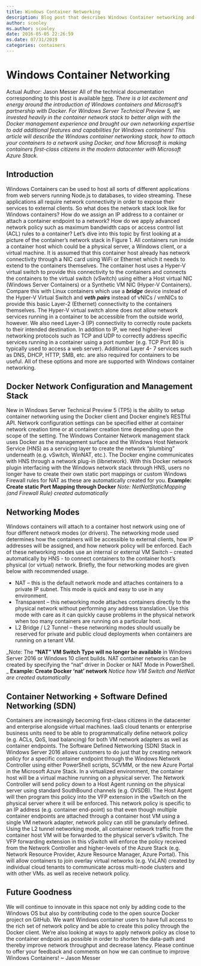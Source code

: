 ```yaml
---
title: Windows Container Networking
description: Blog post that describes Windows Container networking and its applications, utility, and networking modes.
author: scooley
ms.author: scooley
date: 2016-05-05 22:26:59
ms.date: 07/31/2019
categories: containers
---
```


# Windows Container Networking

Actual Author: Jason Messer All of the technical documentation corresponding to this post is available [here](https://msdn.microsoft.com/virtualization/windowscontainers/management/container_networking "Container Networking Documentation"). _There is a lot excitement and energy around the introduction of Windows containers and Microsoft’s partnership with Docker. For Windows Server Technical Preview 5, we invested heavily in the container network stack to better align with the Docker management experience and brought our own networking expertise to add additional features and capabilities for Windows containers! This article will describe the Windows container networking stack, how to attach your containers to a network using Docker, and how Microsoft is making containers first-class citizens in the modern datacenter with Microsoft Azure Stack._

## Introduction

Windows Containers can be used to host all sorts of different applications from web servers running Node.js to databases, to video streaming. These applications all require network connectivity in order to expose their services to external clients. So what does the network stack look like for Windows containers? How do we assign an IP address to a container or attach a container endpoint to a network? How do we apply advanced network policy such as maximum bandwidth caps or access control list (ACL) rules to a container? Let’s dive into this topic by first looking at a picture of the container’s network stack in Figure 1. <!--[caption id="attachment_8505" align="alignnone" width="919"][![architecture](https://msdnshared.blob.core.windows.net/media/2016/05/architecture.png)](https://msdnshared.blob.core.windows.net/media/2016/05/architecture.png) Figure 1 – Windows Container Network Stack[/caption]--> All containers run inside a container host which could be a physical server, a Windows client, or a virtual machine. It is assumed that this container host already has network connectivity through a NIC card using WiFi or Ethernet which it needs to extend to the containers themselves. The container host uses a Hyper-V virtual switch to provide this connectivity to the containers and connects the containers to the virtual switch (vSwitch) using either a Host virtual NIC (Windows Server Containers) or a Synthetic VM NIC (Hyper-V Containers). Compare this with Linux containers which use a **_bridge_** device instead of the Hyper-V Virtual Switch and **_veth pairs_** instead of vNICs / vmNICs to provide this basic Layer-2 (Ethernet) connectivity to the containers themselves. The Hyper-V virtual switch alone does not allow network services running in a container to be accessible from the outside world, however. We also need Layer-3 (IP) connectivity to correctly route packets to their intended destination. In addition to IP, we need higher-level networking protocols such as TCP and UDP to correctly address specific services running in a container using a port number (e.g. TCP Port 80 is typically used to access a web server). Additional Layer 4- 7 services such as DNS, DHCP, HTTP, SMB, etc. are also required for containers to be useful. All of these options and more are supported with Windows container networking. 

## Docker Network Configuration and Management Stack

New in Windows Server Technical Preview 5 (TP5) is the ability to setup container networking using the Docker client and Docker engine’s RESTful API. Network configuration settings can be specified either at container network creation time or at container creation time depending upon the scope of the setting. <!--Reference MSDN article ([ ](https://msdn.microsoft.com/virtualization/windowscontainers/management/container_networking)) for more information. -->The Windows Container Network management stack uses Docker as the management surface and the Windows Host Network Service (HNS) as a servicing layer to create the network “plumbing” underneath (e.g. vSwitch, WinNAT, etc.). The Docker engine communicates with HNS through a network plug-in (libnetwork). <!--Reference Figure 2 to see the updated management stack. [caption id="attachment_8515" align="alignnone" width="1014"][![Figure 2 – Management Stack](https://msdnshared.blob.core.windows.net/media/2016/05/managementStack.png)](https://msdnshared.blob.core.windows.net/media/2016/05/managementStack.png) Figure 2 – Management Stack[/caption] -->With this Docker network plugin interfacing with the Windows network stack through HNS, users no longer have to create their own static port mappings or custom Windows Firewall rules for NAT as these are automatically created for you. **Example: Create static Port Mapping through Docker** _Note: NetNatStaticMapping (and Firewall Rule) created automatically_ <!--[![screenshot](https://msdnshared.blob.core.windows.net/media/2016/05/screenshot1.png)](https://msdnshared.blob.core.windows.net/media/2016/05/screenshot1.png)-->

## Networking Modes

Windows containers will attach to a container host network using one of four different network modes (or drivers). The networking mode used determines how the containers will be accessible to external clients, how IP addresses will be assigned, and how network policy will be enforced. Each of these networking modes use an internal or external VM Switch – created automatically by HNS - to connect containers to the container host’s physical (or virtual) network. Briefly, the four networking modes are given below with recommended usage. <!--Please refer to the MSDN article ([here](https://msdn.microsoft.com/virtualization/windowscontainers/management/container_networking "Container Networking Documentation")) for more in-depth information about each mode:-->

  * NAT – this is the default network mode and attaches containers to a private IP subnet. This mode is quick and easy to use in any environment.
  * Transparent – this networking mode attaches containers directly to the physical network without performing any address translation. Use this mode with care as it can quickly cause problems in the physical network when too many containers are running on a particular host.
  * L2 Bridge / L2 Tunnel – these networking modes should usually be reserved for private and public cloud deployments when containers are running on a tenant VM.

_Note: The **“NAT” VM Switch Type will no longer be available** in Windows Server 2016 or Windows 10 client builds. NAT container networks can be created by specifying the “nat” driver in Docker or NAT Mode in PowerShell. _ **Example: Create Docker ‘nat’ network** _Notice how VM Switch and NetNat are created automatically_ <!--![screenshot2](https://msdnshared.blob.core.windows.net/media/2016/05/screenshot2.png)-->

## Container Networking + Software Defined Networking (SDN)

Containers are increasingly becoming first-class citizens in the datacenter and enterprise alongside virtual machines. IaaS cloud tenants or enterprise business units need to be able to programmatically define network policy (e.g. ACLs, QoS, load balancing) for both VM network adapters as well as container endpoints. The Software Defined Networking (SDN) Stack <!--([TechNet topic](https://technet.microsoft.com/library/mt403307.aspx))--> in Windows Server 2016 allows customers to do just that by creating network policy for a specific container endpoint through the Windows Network Controller using either PowerShell scripts, SCVMM, or the new Azure Portal in the Microsoft Azure Stack. In a virtualized environment, the container host will be a virtual machine running on a physical server. The Network Controller will send policy down to a Host Agent running on the physical server using standard SouthBound channels (e.g. OVSDB). The Host Agent will then program this policy into the VFP extension in the vSwitch on the physical server where it will be enforced. This network policy is specific to an IP address (e.g. container end-point) so that even though multiple container endpoints are attached through a container host VM using a single VM network adapter, network policy can still be granularly defined. Using the L2 tunnel networking mode, all container network traffic from the container host VM will be forwarded to the physical server’s vSwitch. The VFP forwarding extension in this vSwitch will enforce the policy received from the Network Controller and higher-levels of the Azure Stack (e.g. Network Resource Provider, Azure Resource Manager, Azure Portal). <!--Reference Figure 3 to see how this stack looks. [caption id="attachment_8536" align="alignnone" width="1330"][![Figure 3 –Containers attaching to SDN overlay virtual network](https://msdnshared.blob.core.windows.net/media/2016/05/vNet.png)](https://msdnshared.blob.core.windows.net/media/2016/05/vNet.png) Figure 3 –Containers attaching to SDN overlay virtual network[/caption]--> This will allow containers to join overlay virtual networks (e.g. VxLAN) created by individual cloud tenants to communicate across multi-node clusters and with other VMs. as well as receive network policy. 

## Future Goodness

We will continue to innovate in this space not only by adding code to the Windows OS but also by contributing code to the open source Docker project on GitHub. We want Windows container users to have full access to the rich set of network policy and be able to create this policy through the Docker client. We’re also looking at ways to apply network policy as close to the container endpoint as possible in order to shorten the data-path and thereby improve network throughput and decrease latency. Please continue to offer your feedback and comments on how we can continue to improve Windows Containers! ~ Jason Messer
